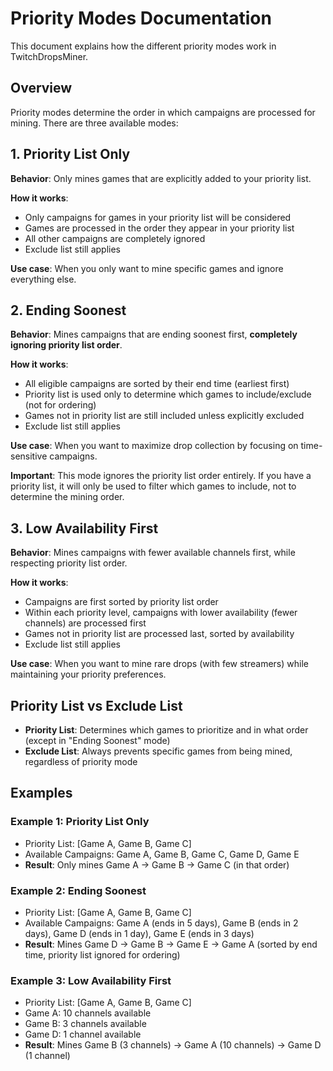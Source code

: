 # Priority Modes Documentation

This document explains how the different priority modes work in TwitchDropsMiner.

## Overview

Priority modes determine the order in which campaigns are processed for mining. There are three available modes:

## 1. Priority List Only

**Behavior**: Only mines games that are explicitly added to your priority list.

**How it works**:
- Only campaigns for games in your priority list will be considered
- Games are processed in the order they appear in your priority list
- All other campaigns are completely ignored
- Exclude list still applies

**Use case**: When you only want to mine specific games and ignore everything else.

## 2. Ending Soonest

**Behavior**: Mines campaigns that are ending soonest first, **completely ignoring priority list order**.

**How it works**:
- All eligible campaigns are sorted by their end time (earliest first)
- Priority list is used only to determine which games to include/exclude (not for ordering)
- Games not in priority list are still included unless explicitly excluded
- Exclude list still applies

**Use case**: When you want to maximize drop collection by focusing on time-sensitive campaigns.

**Important**: This mode ignores the priority list order entirely. If you have a priority list, it will only be used to filter which games to include, not to determine the mining order.

## 3. Low Availability First

**Behavior**: Mines campaigns with fewer available channels first, while respecting priority list order.

**How it works**:
- Campaigns are first sorted by priority list order
- Within each priority level, campaigns with lower availability (fewer channels) are processed first
- Games not in priority list are processed last, sorted by availability
- Exclude list still applies

**Use case**: When you want to mine rare drops (with few streamers) while maintaining your priority preferences.

## Priority List vs Exclude List

- **Priority List**: Determines which games to prioritize and in what order (except in "Ending Soonest" mode)
- **Exclude List**: Always prevents specific games from being mined, regardless of priority mode

## Examples

### Example 1: Priority List Only
- Priority List: [Game A, Game B, Game C]
- Available Campaigns: Game A, Game B, Game C, Game D, Game E
- **Result**: Only mines Game A → Game B → Game C (in that order)

### Example 2: Ending Soonest
- Priority List: [Game A, Game B, Game C]
- Available Campaigns: Game A (ends in 5 days), Game B (ends in 2 days), Game D (ends in 1 day), Game E (ends in 3 days)
- **Result**: Mines Game D → Game B → Game E → Game A (sorted by end time, priority list ignored for ordering)

### Example 3: Low Availability First
- Priority List: [Game A, Game B, Game C]
- Game A: 10 channels available
- Game B: 3 channels available  
- Game D: 1 channel available
- **Result**: Mines Game B (3 channels) → Game A (10 channels) → Game D (1 channel)